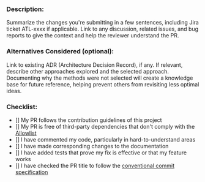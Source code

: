 ### Description: 
Summarize the changes you're submitting in a few sentences, including Jira ticket ATL-xxxx if applicable.
Link to any discussion, related issues, and bug reports to give the context and help the reviewer understand the PR.

### Alternatives Considered (optional): 
Link to existing ADR (Architecture Decision Record), if any. If relevant, describe other approaches explored and the selected approach. Documenting why the methods were not selected will create a knowledge base for future reference, helping prevent others from revisiting less optimal ideas.

### Checklist: 
- [] My PR follows the contribution guidelines of this project
- [] My PR is free of third-party dependencies that don't comply with the [Allowlist](https://toc.hyperledger.org/governing-documents/allowed-third-party-license-policy.html#approved-licenses-for-allowlist)
- [] I have commented my code, particularly in hard-to-understand areas
- [] I have made corresponding changes to the documentation
- [] I have added tests that prove my fix is effective or that my feature works
- [] I have checked the PR title to follow the [conventional commit specification](https://www.conventionalcommits.org/en/v1.0.0/)
